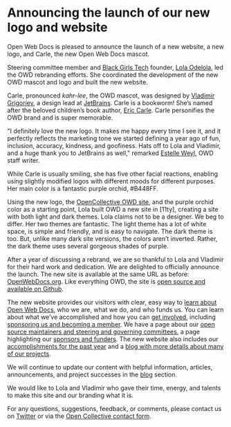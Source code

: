 # Announcing the launch of our new logo and website

Open Web Docs is pleased to announce the launch of a new website, a new logo, and Carle, the new Open Web Docs mascot.

Steering committee member and [Black Girls Tech](https://www.blackgirlsintech.org/) founder, [Lola Odelola](https://lolaodelola.dev/), led the OWD rebranding efforts. She coordinated the development of the new OWD mascot and logo and built the new website. 

Carle, pronounced *kahr-lee*, the OWD mascot, was designed by [Vladimir Grigoriev](https://nl.linkedin.com/in/grigza), a design lead at [JetBrains](https://Jetbrains.com). Carle is a bookworm! She’s named after the beloved children’s book author, [Eric Carle](https://eric-carle.com/). Carle personifies the OWD brand and is super memorable.  

"I definitely love the new logo. It makes me happy every time I see it, and it perfectly reflects the marketing tone we started defining a year ago of fun, inclusion, accuracy, kindness, and goofiness. Hats off to Lola and Vladimir, and a huge thank you to JetBrains as well," remarked [Estelle Weyl](https://github.com/estelle), OWD staff writer. 

While Carle is usually smiling, she has five other facial reactions, enabling using slightly modified logos with different moods for different purposes. Her main color is a fantastic purple orchid, #B448FF.

Using the new logo, the [OpenCollective OWD site](https://opencollective.com/open-web-docs), and the purple orchid color as a starting point, Lola built OWD a new site in [11ty], creating a site with both light and dark themes. Lola claims not to be a designer. We beg to differ. Her two themes are fantastic. The light theme has a lot of white space, is simple and friendly, and is easy to navigate. The dark theme is too. But, unlike many dark site versions, the colors aren’t inverted. Rather, the dark theme uses several gorgeous shades of purple.

After a year of discussing a rebrand, we are so thankful to Lola and Vladimir for their hard work and dedication. We are delighted to officially announce the launch. The new site is available at the same URL as before: [OpenWebDocs.org](https://OpenWebDocs.org). Like everything OWD, the site is [open source and available on Github](https://github.com/openwebdocs/owd-website/). 

The new website provides our visitors with clear, easy way to [learn about Open Web Docs](https://openwebdocs.org/), who we are, what we do, and who funds us. You can learn about what we’ve accomplished and how you can [get involved](https://openwebdocs.org/get-involved/), including [sponsoring us and becoming a member](https://openwebdocs.org/membership/). We have a page about our [open source maintainers and steering and governing committees](https://openwebdocs.org/team/), a page highlighting our [sponsors and funders](https://openwebdocs.org/sponsors/). The new website also includes our [accomplishments for the past year](https://openwebdocs.org/content/reports/2021/) and a [blog with more details about many of our projects](https://openwebdocs.org/blog/). 

We will continue to update our content with helpful information, articles, announcements, and project successes in the [blog](https://openwebdocs.org/content/posts/) section.

We would like to Lola and Vladimir who gave their time, energy, and talents to make this site and our branding what it is.

For any questions, suggestions, feedback, or comments, please contact us on [Twitter](https://twitter.com/OpenWebDocs) or via the [Open Collective contact form](https://opencollective.com/open-web-docs/contact).
